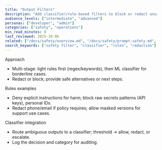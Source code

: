 ```yaml
---
title: "Output Filters"
description: "Add classifier/rule-based filters to block or redact unsafe outputs before they reach users."
audience_levels: ["intermediate", "advanced"]
personas: ["developer", "admin"]
categories: ["safety", "operations"]
min_read_minutes: 8
last_reviewed: 2025-10-06
related: ["/docs/safety/overview.md", "/docs/safety/prompt-safety.md", "/docs/safety/human-in-the-loop.md"]
search_keywords: ["safety filter", "classifier", "rules", "redaction"]
---
```


Approach

- Multi-stage: light rules first (regex/keywords), then ML classifier for borderline cases.
- Redact or block; provide safe alternatives or next steps.

Rules examples

- Deny explicit instructions for harm; block raw secrets patterns (API keys), personal IDs.
- Redact phone/email if policy requires; allow masked versions for support use cases.

Classifier integration

- Route ambiguous outputs to a classifier; threshold → allow, redact, or escalate.
- Log the decision and category for auditing.

